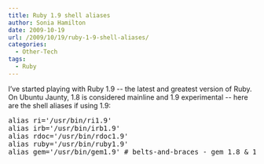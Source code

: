 ```yaml
---
title: Ruby 1.9 shell aliases
author: Sonia Hamilton
date: 2009-10-19
url: /2009/10/19/ruby-1-9-shell-aliases/
categories:
  - Other-Tech
tags:
  - Ruby
---
```

I&#8217;ve started playing with Ruby 1.9 -- the latest and greatest version of Ruby. On Ubuntu Jaunty, 1.8 is considered mainline and 1.9 experimental -- here are the shell aliases if using 1.9:

<!--more-->

<pre>alias ri='/usr/bin/ri1.9'
alias irb='/usr/bin/irb1.9'
alias rdoc='/usr/bin/rdoc1.9'
alias ruby='/usr/bin/ruby1.9'
alias gem='/usr/bin/gem1.9' # belts-and-braces - gem 1.8 & 1.9 are the same version - 1.3.1</pre>

